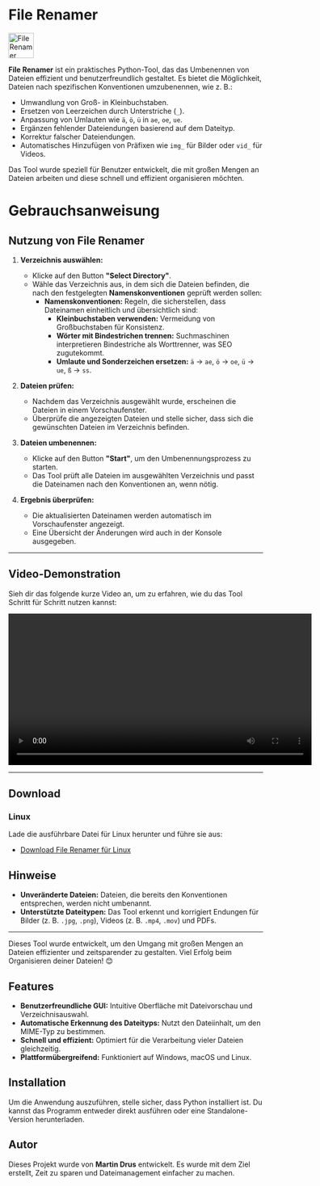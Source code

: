
# File Renamer 
<img src="assets/file_renamer_filled.svg" alt="File Renamer Logo" width="50"/> 

**File Renamer** ist ein praktisches Python-Tool, das das Umbenennen von Dateien effizient und benutzerfreundlich gestaltet. Es bietet die Möglichkeit, Dateien nach spezifischen Konventionen umzubenennen, wie z. B.:

- Umwandlung von Groß- in Kleinbuchstaben.
- Ersetzen von Leerzeichen durch Unterstriche (`_`).
- Anpassung von Umlauten wie `ä`, `ö`, `ü` in `ae`, `oe`, `ue`.
- Ergänzen fehlender Dateiendungen basierend auf dem Dateityp.
- Korrektur falscher Dateiendungen.
- Automatisches Hinzufügen von Präfixen wie `img_` für Bilder oder `vid_` für Videos.

Das Tool wurde speziell für Benutzer entwickelt, die mit großen Mengen an Dateien arbeiten und diese schnell und effizient organisieren möchten.

# Gebrauchsanweisung

## Nutzung von File Renamer

1. **Verzeichnis auswählen:**
   - Klicke auf den Button **"Select Directory"**.
   - Wähle das Verzeichnis aus, in dem sich die Dateien befinden, die nach den festgelegten **Namenskonventionen** geprüft werden sollen:
     - **Namenskonventionen:** Regeln, die sicherstellen, dass Dateinamen einheitlich und übersichtlich sind:
       - **Kleinbuchstaben verwenden:** Vermeidung von Großbuchstaben für Konsistenz.
       - **Wörter mit Bindestrichen trennen:** Suchmaschinen interpretieren Bindestriche als Worttrenner, was SEO zugutekommt.
       - **Umlaute und Sonderzeichen ersetzen:** `ä` → `ae`, `ö` → `oe`, `ü` → `ue`, `ß` → `ss`.

2. **Dateien prüfen:**
   - Nachdem das Verzeichnis ausgewählt wurde, erscheinen die Dateien in einem Vorschaufenster.
   - Überprüfe die angezeigten Dateien und stelle sicher, dass sich die gewünschten Dateien im Verzeichnis befinden.

3. **Dateien umbenennen:**
   - Klicke auf den Button **"Start"**, um den Umbenennungsprozess zu starten.
   - Das Tool prüft alle Dateien im ausgewählten Verzeichnis und passt die Dateinamen nach den Konventionen an, wenn nötig.

4. **Ergebnis überprüfen:**
   - Die aktualisierten Dateinamen werden automatisch im Vorschaufenster angezeigt.
   - Eine Übersicht der Änderungen wird auch in der Konsole ausgegeben.

---

## Video-Demonstration

Sieh dir das folgende kurze Video an, um zu erfahren, wie du das Tool Schritt für Schritt nutzen kannst:

<video width="600" controls>
  <source src="assets/screencast.mp4" type="video/mp4">
  Dein Browser unterstützt dieses Video-Format nicht.
</video>

---

## Download

### Linux
Lade die ausführbare Datei für Linux herunter und führe sie aus:

- [Download File Renamer für Linux](dist/fileRenamer)


## Hinweise

- **Unveränderte Dateien:** Dateien, die bereits den Konventionen entsprechen, werden nicht umbenannt.
- **Unterstützte Dateitypen:** Das Tool erkennt und korrigiert Endungen für Bilder (z. B. `.jpg`, `.png`), Videos (z. B. `.mp4`, `.mov`) und PDFs.

---

Dieses Tool wurde entwickelt, um den Umgang mit großen Mengen an Dateien effizienter und zeitsparender zu gestalten. Viel Erfolg beim Organisieren deiner Dateien! 😊

## Features

- **Benutzerfreundliche GUI:** Intuitive Oberfläche mit Dateivorschau und Verzeichnisauswahl.
- **Automatische Erkennung des Dateityps:** Nutzt den Dateiinhalt, um den MIME-Typ zu bestimmen.
- **Schnell und effizient:** Optimiert für die Verarbeitung vieler Dateien gleichzeitig.
- **Plattformübergreifend:** Funktioniert auf Windows, macOS und Linux.

## Installation

Um die Anwendung auszuführen, stelle sicher, dass Python installiert ist. Du kannst das Programm entweder direkt ausführen oder eine Standalone-Version herunterladen.

## Autor

Dieses Projekt wurde von **Martin Drus** entwickelt. Es wurde mit dem Ziel erstellt, Zeit zu sparen und Dateimanagement einfacher zu machen.
